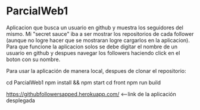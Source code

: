 # ParcialWeb1
Aplicacion que busca un usuario en github y muestra los seguidores del mismo.
Mi "secret sauce" iba a ser mostrar los repositorios de cada follower (aunque no logre hacer que se mostraran logre cargarlos en la aplicacion).
Para que funcione la aplicacion solos se debe digitar el nombre de un usuario en github y despues navegar los followers haciendo click en el boton con su nombre.

Para usar la aplicación de manera local, despues de clonar el repositorio:

  cd ParcialWeb1
  npm install && npm start
  cd front
  npm run build

https://githubfollowersapped.herokuapp.com/  <--link de la aplicación desplegada
